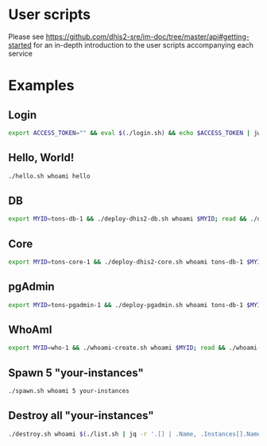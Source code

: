 # User scripts

Please see https://github.com/dhis2-sre/im-doc/tree/master/api#getting-started for an in-depth introduction to the user scripts accompanying each service

# Examples

## Login
```sh
export ACCESS_TOKEN="" && eval $(./login.sh) && echo $ACCESS_TOKEN | jwt
```

## Hello, World!
```sh
./hello.sh whoami hello
```

## DB
```sh
export MYID=tons-db-1 && ./deploy-dhis2-db.sh whoami $MYID; read && ./destroy.sh whoami $MYID
```

## Core
```sh
export MYID=tons-core-1 && ./deploy-dhis2-core.sh whoami tons-db-1 $MYID; read && ./destroy.sh whoami $MYID
```

## pgAdmin
```sh
export MYID=tons-pgadmin-1 && ./deploy-pgadmin.sh whoami tons-db-1 $MYID; read && ./destroy.sh whoami $MYID
```

## WhoAmI
```sh
export MYID=who-1 && ./whoami-create.sh whoami $MYID; read && ./whoami-deploy-existing.sh whoami $MYID && read && ./destroy.sh whoami $MYID
```

## Spawn 5 "your-instances"
```sh
./spawn.sh whoami 5 your-instances
```

## Destroy all "your-instances"
```sh
./destroy.sh whoami $(./list.sh | jq -r '.[] | .Name, .Instances[].Name' | tail -n +2 | grep your-instances)
```

